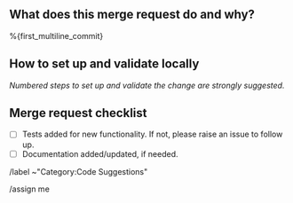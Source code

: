 ## What does this merge request do and why?

<!-- Briefly describe what this merge request does and why. -->

%{first_multiline_commit}

## How to set up and validate locally

_Numbered steps to set up and validate the change are strongly suggested._

<!--
Example below:

1. Check out to this merge request's branch.
1. Ensure a local Docker image built successfully.
   ```shell
   docker buildx build --platform linux/amd64 \
     -t code-suggestions-api:dev .
   ```
1. Run a local service on Docker.
   ```shell
   docker run --platform linux/amd64 --rm \
     -p 5052:5052 \
     -e AUTH_BYPASS_EXTERNAL=true \
     -v $PWD:/app -it code-suggestions-api:dev
   ```
-->

## Merge request checklist

- [ ] Tests added for new functionality. If not, please raise an issue to follow up.
- [ ] Documentation added/updated, if needed.

/label ~"Category:Code Suggestions"

<!-- Select a type -->
<!-- /label ~"type::bug" -->
<!-- /label ~"type::feature" -->
<!-- /label ~"type::maintenance" -->

/assign me
